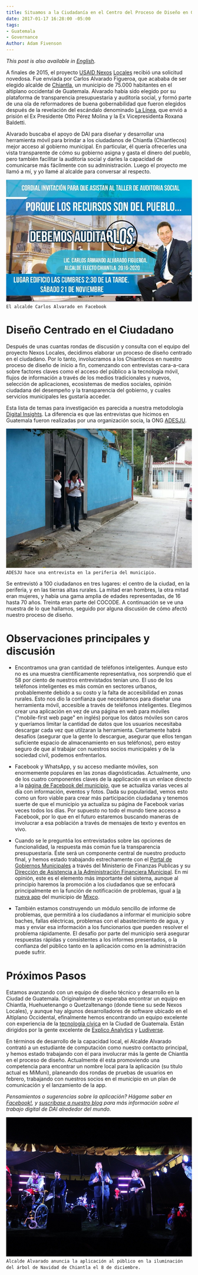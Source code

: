 ```yaml
---
title: Situamos a la Ciudadanía en el Centro del Proceso de Diseño en Guatemala
date: 2017-01-17 16:28:00 -05:00
tags:
- Guatemala
- Governance
Author: Adam Fivenson
---
```


*This post is also available in [English](https://dai-global-digital.com/citizen-centered-design-guatemala.html).*

A finales de 2015, el proyecto [USAID Nexos](http://www.dai.com/our-work/projects/guatemala-nexos-locales) [Locales](https://www.facebook.com/USAID.NexosLocales/) recibió una solicitud novedosa. Fue enviada por Carlos Alvarado Figueroa, que acababa de ser elegido alcalde de [Chiantla](https://goo.gl/maps/5vfAjrmthUM2), un municipio de 75.000 habitantes en el altiplano occidental de Guatemala. Alvarado había sido elegido por su plataforma de transparencia presupuestaria y auditoría social, y formó parte de una ola de reformadores de buena gobernabilidad que fueron elegidos después de la revelación del escándalo denominado [La Línea](https://www.plazapublica.com.gt/content/negocios-traiciones-y-la-voluntad-de-monopolizar-el-fraude), que envió a prisión el Ex Presidente Otto Pérez Molina y la Ex Vicepresidenta Roxana Baldetti. 

<!--more-->

Alvarado buscaba el apoyo de DAI para diseñar y desarrollar una herramienta móvil para brindar a los ciudadanos de Chiantla (Chiantlecos) mejor acceso al gobierno municipal. En particular, él quería ofrecerles una vista transparente de cómo su gobierno asigna y gasta el dinero del pueblo, pero también facilitar la auditoría social y darles la capacidad de comunicarse más fácilmente con su administración. Luego el proyecto me llamó a mí, y yo llamé al alcalde para conversar al respecto.

![Audit.jpg](/uploads/audit.jpg)
`El alcalde Carlos Alvarado en Facebook`

# Diseño Centrado en el Ciudadano

Después de unas cuantas rondas de discusión y consulta con el equipo del proyecto Nexos Locales, decidimos elaborar un proceso de diseño centrado en el ciudadano. Por lo tanto, involucramos a los Chiantlecos en nuestro proceso de diseño de inicio a fin, comenzando con entrevistas cara-a-cara sobre factores claves como el acceso del público a la tecnología móvil, flujos de información a través de los medios tradicionales y nuevos, selección de aplicaciones, ecosistemas de medios sociales, opinión ciudadana del desempeño y la transparencia del gobierno, y cuales servicios municipales les gustaría acceder.

Esta lista de temas para investigación es parecida a nuestra metodología [Digital Insights](https://dai-global-digital.com/tags/?tag=digital-insights). La diferencia es que las entrevistas que hicimos en Guatemala fueron realizadas por una organización socia, la ONG [ADESJU](https://www.facebook.com/Asociaci%C3%B3n-Para-el-Desarrollo-Sostenible-de-la-Juventud-130288017040702/).

![WhatsApp-Image-20160618 (10).jpeg](/uploads/WhatsApp-Image-20160618%20(10).jpeg)
`ADESJU hace una entrevista en la periferia del municipio.`

Se entrevistó a 100 ciudadanos en tres lugares: el centro de la ciudad, en la periferia, y en las tierras altas rurales. La mitad eran hombres, la otra mitad eran mujeres, y había una gama amplia de edades representadas, de 16 hasta 70 años. Treinta eran parte del COCODE. A continuación se ve una muestra de lo que hallamos, seguido por alguna discusión de cómo afectó nuestro proceso de diseño.

<script id="infogram_0_aa076f99-f27b-4ea9-92e6-8a109db3466d" title="Encuesta de Chiantla" src="//e.infogr.am/js/dist/embed.js?gon" type="text/javascript"></script>


# Observaciones principales y discusión

* Encontramos una gran cantidad de teléfonos inteligentes. Aunque esto no es una muestra científicamente representativa, nos sorprendió que el 58 por ciento de nuestros entrevistados tenían uno. El uso de los teléfonos inteligentes es más común en sectores urbanos, probablemente debido a su costo y la falta de accesibilidad en zonas rurales. Esto nos dio la confianza que necesitamos para diseñar una herramienta móvil, accesible a través de teléfonos inteligentes. Elegimos crear una aplicación en vez de una página en web para móviles ("mobile-first web page" en inglés) porque los datos móviles son caros y queríamos limitar la cantidad de datos que los usuarios necesitaba descargar cada vez que utilzaran la herramienta. Ciertamente habrá desafíos (asegurar que la gente lo descargue, asegurar que ellos tengan suficiente espacio de almacenamiento en sus teléfonos), pero estoy seguro de que al trabajar con nuestros socios municipales y de la sociedad civil, podemos enfrentarlos. 

* Facebook y WhatsApp, y su acceso mediante móviles, son enormemente populares en las zonas diagnósticadas. Actualmente, uno de los cuatro componentes claves de la applicación es un enlace directo a la [página de Facebook del municipio](https://www.facebook.com/MuniChiantla/), que se actualiza varias veces al día con información, eventos y fotos. Dada su popularidad, vemos esto como un foro viable para crear más participación ciudadana y tenemos suerte de que el municipio ya actualiza su página de Facebook varias veces todos los días. Por supuesto no todo el mundo tiene acceso a Facebook, por lo que en el futuro estaremos buscando maneras de involucrar a esa población a través de mensajes de texto y eventos en vivo. 

* Cuando se le preguntóa los entrevistados sobre las opciones de funcionalidad, la respuesta más común fue la transparencia presupuestaria. Éste será un componente central de nuestro producto final, y hemos estado trabajando estrechamente con el [Portal de Gobiernos Municipales](http://portalgl.minfin.gob.gt/Paginas/PortalGobiernosLocales.aspx) a través del Ministerio de Finanzas Publicas y su [Dirección de Asistencia a la Administración Financiera Municipal](http://www.minfin.gob.gt/index.php/noticias-minfin-2014/1707-19-la-direccion-de-asistencia-a-la-administracion-financiera-municipal-daafim-habilita-oficinas-de-atencion-para-municipalidades). En mi opinión, este es el elemento más importante del sistema, aunque al principio haremos la promoción a los ciudadanos que se enfocará principalmente en la función de notificación de problemas, igual a [la nueva app](http://www.mixcoapp.com/) del municipio de [Mixco](https://goo.gl/maps/3kcptFFKe2S2).

* También estamos construyendo un módulo sencillo de informe de problemas, que permitirá a los ciudadanos a informar el municipio sobre baches, fallas eléctricas, problemas con el abastecimiento de agua, y mas  y enviar esa información a los funcionarios que pueden resolver el problema rápidamente. El desafío por parte del municipio será asegurar respuestas rápidas y consistentes a los informes presentados, o la confianza del público tanto en la aplicación como en la administración puede sufrir.

# Próximos Pasos

Estamos avanzando con un equipo de diseño técnico y desarrollo en la Ciudad de Guatemala. Originalmente yo esperaba encontrar un equipo en Chiantla, Huehuetenango o Quetzaltenango (donde tiene su sede Nexos Locales), y aunque hay algunos desarrolladores de software ubicado en el Altiplano Occidental, efinalmente hemos encontrando un equipo excelente con experiencia de la [tecnología cívica](http://www.govtech.com/civic/What-is-Civic-Tech.html) en la Ciudad de Guatemala. Están dirigidos por la gente excelente de [Explico Analytics](http://explicoanalytics.com/) y [Ludiverse](http://www.ludiverse.net/). 

En términos de desarrollo de la capacidad local, el Alcalde Alvarado contrató a un estudiante de computación como nuestro contacto principal, y hemos estado trabajando con él para involucrar más la gente de Chiantla en el proceso de diseño. Actualmente él esta promoviendo una competencia para encontrar un nombre local para la aplicación (su título actual es MiMuni), planeando dos rondas de pruebas de usuarios en febrero, trabajando con nuestros socios en el municipio en un plan de comunicación y el lanzamiento de la app.

*Pensamientos o sugerencias sobre la aplicación? Hágame saber en [Facebook!](https://www.facebook.com/DAIGlobal/posts/10154791483840797), y [suscríbase a nuestro blog](https://confirmsubscription.com/h/r/066AFBA15492935C) para más información sobre el trabajo digital de DAI alrededor del mundo.*

![Archivo_0011.jpeg](/uploads/Archivo_0011.jpeg)
`Alcalde Alvarado anuncia la aplicación al público en la iluminación del árbol de Navidad de Chiantla el 8 de diciembre.`